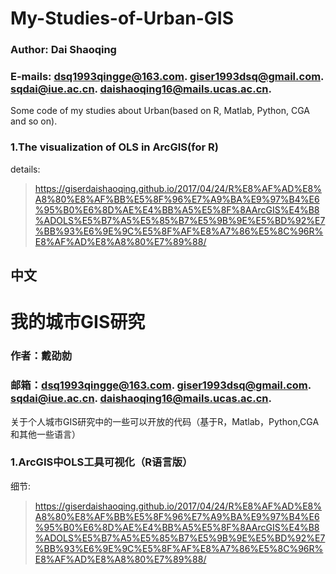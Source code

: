 # My-Studies-of-Urban-GIS
### Author: Dai Shaoqing
### E-mails: dsq1993qingge@163.com. giser1993dsq@gmail.com. sqdai@iue.ac.cn. daishaoqing16@mails.ucas.ac.cn.
Some code of my studies about Urban(based on R, Matlab, Python, CGA and so on). 
### 1.The visualization of OLS in ArcGIS(for R)
details:
>https://giserdaishaoqing.github.io/2017/04/24/R%E8%AF%AD%E8%A8%80%E8%AF%BB%E5%8F%96%E7%A9%BA%E9%97%B4%E6%95%B0%E6%8D%AE%E4%BB%A5%E5%8F%8AArcGIS%E4%B8%ADOLS%E5%B7%A5%E5%85%B7%E5%9B%9E%E5%BD%92%E7%BB%93%E6%9E%9C%E5%8F%AF%E8%A7%86%E5%8C%96R%E8%AF%AD%E8%A8%80%E7%89%88/

## 中文
# 我的城市GIS研究
### 作者：戴劭勍
### 邮箱：dsq1993qingge@163.com. giser1993dsq@gmail.com. sqdai@iue.ac.cn. daishaoqing16@mails.ucas.ac.cn.
关于个人城市GIS研究中的一些可以开放的代码（基于R，Matlab，Python,CGA和其他一些语言）
### 1.ArcGIS中OLS工具可视化（R语言版）
细节:
>https://giserdaishaoqing.github.io/2017/04/24/R%E8%AF%AD%E8%A8%80%E8%AF%BB%E5%8F%96%E7%A9%BA%E9%97%B4%E6%95%B0%E6%8D%AE%E4%BB%A5%E5%8F%8AArcGIS%E4%B8%ADOLS%E5%B7%A5%E5%85%B7%E5%9B%9E%E5%BD%92%E7%BB%93%E6%9E%9C%E5%8F%AF%E8%A7%86%E5%8C%96R%E8%AF%AD%E8%A8%80%E7%89%88/